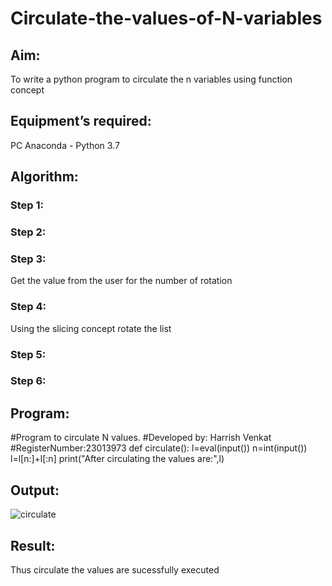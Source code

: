 # Circulate-the-values-of-N-variables
## Aim:
To write a python program to circulate the n variables using function concept
## Equipment’s required:
PC
Anaconda - Python 3.7
## Algorithm: 
### Step 1: 
### Step 2: 
### Step 3: 
Get the value from the user for the number of rotation
### Step 4: 
Using the slicing concept rotate the list

### Step 5: 
### Step 6: 
## Program:
#Program to circulate N values.
#Developed by: Harrish Venkat
#RegisterNumber:23013973
def circulate():
    l=eval(input())
    n=int(input())
    l=l[n:]+l[:n]
    print("After circulating the values are:",l)
## Output:
![circulate](https://github.com/HarrishVenkat/Circulate-the-values-of-N-variables/assets/144979588/5e787a03-e8c2-4d66-8c7a-58b0deec2adf)

## Result:
Thus circulate the values are sucessfully executed

